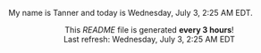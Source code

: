 My name is Tanner and today is Wednesday, July 3, 2:25 AM EDT.

<p align="center">This <i>README</i> file is generated <b>every 3 hours</b>!</br>Last refresh: Wednesday, July 3, 2:25 AM EDT<br /></p>
